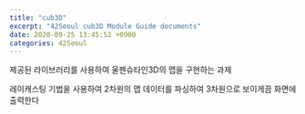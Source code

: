 ```yaml
---
title: "cub3D"
excerpt: "42Seoul cub3D Module Guide documents"
date: 2020-09-25 13:45:52 +0900
categories: 42Seoul
---
```


제공된 라이브러리를 사용하여 울펜슈타인3D의 맵을 구현하는 과제

레이캐스팅 기법을 사용하여 2차원의 맵 데이터를 파싱하여 3차원으로 보이게끔 화면에 출력한다